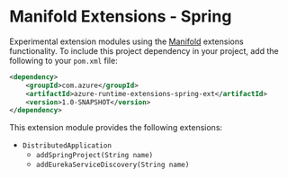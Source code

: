# Manifold Extensions - Spring

Experimental extension modules using the [Manifold] extensions functionality. To include this project dependency in your project, add the following to your `pom.xml` file:

```xml
<dependency>
    <groupId>com.azure</groupId>
    <artifactId>azure-runtime-extensions-spring-ext</artifactId>
    <version>1.0-SNAPSHOT</version>
</dependency>
```

This extension module provides the following extensions:

* `DistributedApplication`
  * `addSpringProject(String name)`
  * `addEurekaServiceDiscovery(String name)`

[Manifold]: http://manifold.systems/
